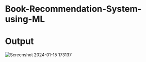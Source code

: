 # Book-Recommendation-System-using-ML
# Output
![Screenshot 2024-01-15 173137](https://github.com/Tejas-1902/Book-Recommendation-System-using-ML/assets/114847977/1ce46db3-0e4c-40f2-8f72-6fde5aae1eef)
